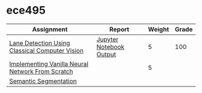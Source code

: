 # ece495

<!--https://www.tablesgenerator.com/markdown_tables-->


| Assignment                                                                                                  | Report                                                                                   | Weight | Grade |
|-------------------------------------------------------------------------------------------------------------|------------------------------------------------------------------------------------------|--------|-------|
| [Lane Detection Using Classical Computer Vision](https://github.com/zahin-mohammad/ece495/tree/main/a1) | [Jupyter Notebook Output](https://github.com/zahin-mohammad/ece495/blob/main/a1/P1.html) | 5      | 100   |
| [Implementing Vanilla Neural Network From Scratch](https://github.com/zahin-mohammad/ece495/tree/main/a2) |                                                                                        | 5      |       |
| [Semantic Segmentation](https://github.com/zahin-mohammad/ece495/tree/main/a3)          |                                                                                        |        |       |
